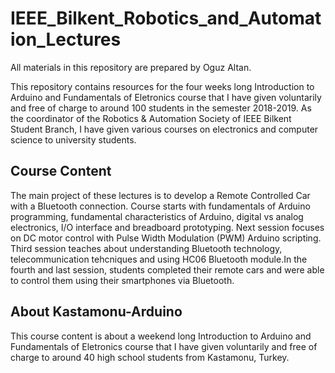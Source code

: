 # IEEE_Bilkent_Robotics_and_Automation_Lectures
All materials in this repository are prepared by Oguz Altan.

This repository contains resources for the four weeks long Introduction to Arduino and Fundamentals of Eletronics course that I have given voluntarily and free of charge to around 100 students in the semester 2018-2019. As the coordinator of the Robotics & Automation Society of IEEE Bilkent Student Branch, I have given various courses on electronics and computer science to university students. 
## Course Content
The main project of these lectures is to develop a Remote Controlled Car with a Bluetooth connection. Course starts with fundamentals of Arduino programming, fundamental characteristics of Arduino, digital vs analog electronics, I/O interface and breadboard prototyping. Next session focuses on DC motor control with Pulse Width Modulation (PWM) Arduino scripting. Third session teaches about understanding Bluetooth technology, telecommunication tehcniques and using HC06 Bluetooth module.In the fourth and last session, students completed their remote cars and were able to control them using their smartphones via Bluetooth. 
## About Kastamonu-Arduino
This course content is about a weekend long Introduction to Arduino and Fundamentals of Eletronics course that I have given voluntarily and free of charge to around 40 high school students from Kastamonu, Turkey.
